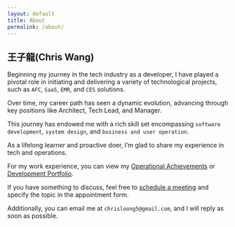 ```yaml
---
layout: default
title: About
permalink: /about/
---
```


## 王子龍(Chris Wang)

Beginning my journey in the tech industry as a developer, I have played a pivotal role in initiating and delivering a variety of technological projects, such as `AFC`, `SaaS`, `EMR`, and `CES` solutions.

Over time, my career path has seen a dynamic evolution, advancing through key positions like Architect, Tech Lead, and Manager.

This journey has endowed me with a rich skill set encompassing `software development`, `system design`, and `business and user operation`.

As a lifelong learner and proactive doer, I’m glad to share my experience in tech and operations.

For my work experience, you can view my [Operational Achievements](/operation) or [Development Portfolio](/development).

If you have something to discuss, feel free to [schedule a meeting](https://calenday.com/chriswang/discuss-the-topic-you-concern) and specify the topic in the appointment form.

Additionally, you can email me at `chrisloong5@gmail.com`, and I will reply as soon as possible.